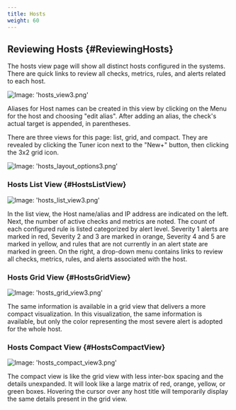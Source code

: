 ```yaml
---
title: Hosts
weight: 60
---
```


## Reviewing Hosts {#ReviewingHosts}
The hosts view page will show all distinct hosts configured in the systems.  There are quick links to review all checks, metrics, rules, and alerts related to each host.

![Image: 'hosts_view3.png'](/images/circonus/hosts_view3.png)

Aliases for Host names can be created in this view by clicking on the Menu for the host and choosing "edit alias". After adding an alias, the check's actual target is appended, in parentheses.

There are three views for this page: list, grid, and compact. They are revealed by clicking the Tuner icon next to the "New+" button, then clicking the 3x2 grid icon.

![Image: 'hosts_layout_options3.png'](/images/circonus/hosts_layout_options3.png)


### Hosts List View {#HostsListView}
![Image: 'hosts_list_view3.png'](/images/circonus/hosts_list_view3.png)

In the list view, the Host name/alias and IP address are indicated on the left. Next, the number of active checks and metrics are noted.  The count of each configured rule is listed categorized by alert level.  Severity 1 alerts are marked in red, Severity 2 and 3 are marked in orange, Severity 4 and 5 are marked in yellow, and rules that are not currently in an alert state are marked in green.  On the right, a drop-down menu contains links to review all checks, metrics, rules, and alerts associated with the host.


### Hosts Grid View {#HostsGridView}
![Image: 'hosts_grid_view3.png'](/images/circonus/hosts_grid_view3.png)

The same information is available in a grid view that delivers a more compact visualization.  In this visualization, the same information is available, but only the color representing the most severe alert is adopted for the whole host.


### Hosts Compact View {#HostsCompactView}
![Image: 'hosts_compact_view3.png'](/images/circonus/hosts_compact_view3.png)

The compact view is like the grid view with less inter-box spacing and the details unexpanded.  It will look like a large matrix of red, orange, yellow, or green boxes.  Hovering the cursor over any host title will temporarily display the same details present in the grid view.
